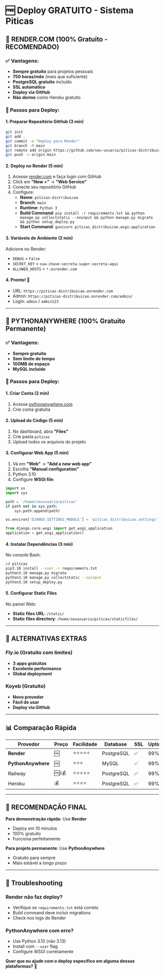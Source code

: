 # 🆓 Deploy GRATUITO - Sistema Piticas

## 🥇 RENDER.COM (100% Gratuito - RECOMENDADO)

### ✅ Vantagens:
- **Sempre gratuito** para projetos pessoais
- **750 horas/mês** (mais que suficiente)
- **PostgreSQL gratuito** incluído
- **SSL automático**
- **Deploy via GitHub**
- **Não dorme** como Heroku gratuito

### 🚀 Passos para Deploy:

#### 1. Preparar Repositório GitHub (3 min)
```bash
git init
git add .
git commit -m "Deploy para Render"
git branch -M main
git remote add origin https://github.com/seu-usuario/piticas-distribuicao.git
git push -u origin main
```

#### 2. Deploy no Render (5 min)
1. Acesse [render.com](https://render.com) e faça login com GitHub
2. Click em **"New +"** → **"Web Service"**
3. Conecte seu repositório GitHub
4. Configure:
   - **Name**: `piticas-distribuicao`
   - **Branch**: `main`
   - **Runtime**: `Python 3`
   - **Build Command**: `pip install -r requirements.txt && python manage.py collectstatic --noinput && python manage.py migrate && python setup_deploy.py`
   - **Start Command**: `gunicorn piticas_distribuicao.wsgi:application`

#### 3. Variáveis de Ambiente (2 min)
Adicione no Render:
- `DEBUG` = `False`
- `SECRET_KEY` = `sua-chave-secreta-super-secreta-aqui`
- `ALLOWED_HOSTS` = `*.onrender.com`

#### 4. Pronto! 🎉
- URL: `https://piticas-distribuicao.onrender.com`
- Admin: `https://piticas-distribuicao.onrender.com/admin/`
- Login: `admin` / `admin123`

---

## 🥈 PYTHONANYWHERE (100% Gratuito Permanente)

### ✅ Vantagens:
- **Sempre gratuito**
- **Sem limite de tempo**
- **100MB de espaço**
- **MySQL incluído**

### 🚀 Passos para Deploy:

#### 1. Criar Conta (2 min)
1. Acesse [pythonanywhere.com](https://pythonanywhere.com)
2. Crie conta gratuita

#### 2. Upload do Código (5 min)
1. No dashboard, abra **"Files"**
2. Crie pasta `piticas`
3. Upload todos os arquivos do projeto

#### 3. Configurar Web App (5 min)
1. Vá em **"Web"** → **"Add a new web app"**
2. Escolha **"Manual configuration"**
3. Python 3.10
4. Configure **WSGI file**:
```python
import os
import sys

path = '/home/seuusuario/piticas'
if path not in sys.path:
    sys.path.append(path)

os.environ['DJANGO_SETTINGS_MODULE'] = 'piticas_distribuicao.settings'

from django.core.wsgi import get_wsgi_application
application = get_wsgi_application()
```

#### 4. Instalar Dependências (3 min)
No console Bash:
```bash
cd piticas
pip3.10 install --user -r requirements.txt
python3.10 manage.py migrate
python3.10 manage.py collectstatic --noinput
python3.10 setup_deploy.py
```

#### 5. Configurar Static Files
No painel Web:
- **Static files URL**: `/static/`
- **Static files directory**: `/home/seuusuario/piticas/staticfiles/`

---

## 🏅 ALTERNATIVAS EXTRAS

### Fly.io (Gratuito com limites)
- **3 apps gratuitas**
- **Excelente performance**
- **Global deployment**

### Koyeb (Gratuito)
- **Novo provedor**
- **Fácil de usar**
- **Deploy via GitHub**

---

## 📊 Comparação Rápida

| Provedor | Preço | Facilidade | Database | SSL | Uptime |
|----------|-------|------------|----------|-----|---------|
| **Render** | 🆓 | ⭐⭐⭐⭐⭐ | PostgreSQL | ✅ | 99%+ |
| **PythonAnywhere** | 🆓 | ⭐⭐⭐ | MySQL | ✅ | 99%+ |
| Railway | 🆓/💰 | ⭐⭐⭐⭐⭐ | PostgreSQL | ✅ | 99%+ |
| Heroku | 💰 | ⭐⭐⭐⭐ | PostgreSQL | ✅ | 99%+ |

---

## 🎯 RECOMENDAÇÃO FINAL

**Para demonstração rápida**: Use **Render**
- Deploy em 10 minutos
- 100% gratuito
- Funciona perfeitamente

**Para projeto permanente**: Use **PythonAnywhere**
- Gratuito para sempre
- Mais estável a longo prazo

---

## 🔧 Troubleshooting

### Render não faz deploy?
- Verifique se `requirements.txt` está correto
- Build command deve incluir migrations
- Check nos logs do Render

### PythonAnywhere com erro?
- Use Python 3.10 (não 3.13)
- Install com `--user` flag
- Configure WSGI corretamente

**Quer que eu ajude com o deploy específico em alguma dessas plataformas?** 🚀
